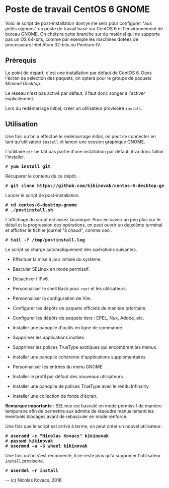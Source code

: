 Poste de travail CentOS 6 GNOME
===============================

Voici le script de post-installation dont je me sers pour configurer "aux
petits oignons" un poste de travail basé sur CentOS 6 et l'environnement de
bureau GNOME. On choisira cette branche sur du matériel qui ne supporte pas un
OS 64-bits, comme par exemple les machines dotées de processeurs Intel Atom
32-bits ou Pentium-IV. 

Prérequis
---------

Le point de départ, c'est une installation par défaut de CentOS 6. Dans l'écran
de sélection des paquets, on optera pour le groupe de paquets *Minimal
Desktop*.

Le réseau n'est pas activé par défaut, il faut donc songer à l'activer
explicitement.

Lors du redémarrage initial, créer un utilisateur provisoire `install`.

Utilisation
-----------

Une fois qu'on a effectué le redémarrage initial, on peut se connecter en tant
qu'utilisateur `install` et lancer une session graphique GNOME.

L'utilitaire `git` ne fait pas partie d'une installation par défaut, il va donc
falloir l'installer. 

<pre>
# <strong>yum install git</strong>
</pre>

Récupérer le contenu de ce dépôt.

<pre>
# <strong>git clone https://github.com/kikinovak/centos-6-desktop-gnome</strong>
</pre>

Lancer le script de post-installation.

<pre>
# <strong>cd centos-6-desktop-gnome</strong>
# <strong>./postinstall.sh</strong>
</pre>

L'affichage du script est assez laconique. Pour en savoir un peu plus sur le
détail et la progression des opérations, on peut ouvrir un deuxième terminal et
afficher le fichier journal "à chaud", comme ceci.

<pre>
# <strong>tail -f /tmp/postinstall.log</strong>
</pre>

Le script se charge automatiquement des opérations suivantes.

  * Effectuer la mise à jour initiale du système.

  * Basculer SELinux en mode permissif.

  * Désactiver l'IPv6.

  * Personnaliser le shell Bash pour `root` et les utilisateurs.

  * Personnaliser la configuration de Vim.

  * Configurer les dépôts de paquets officiels de manière prioritaire.

  * Configurer les dépôts de paquets tiers : EPEL, Nux, Adobe, etc.

  * Installer une panoplie d'outils en ligne de commande.

  * Supprimer les applications inutiles.

  * Supprimer les polices TrueType exotiques qui encombrent les menus.

  * Installer une panoplie cohérente d'applications supplémentaires

  * Personnaliser les entrées du menu GNOME

  * Installer le profil par défaut des nouveaux utilisateurs.

  * Installer une panoplie de polices TrueType avec le rendu Infinality.

  * Installer une collection de fonds d'écran.

**Remarque importante** : SELinux est basculé en mode permissif de manière
temporaire afin de permettre aux admins de résoudre manuellement les éventuels
blocages avant de rebasculer en mode renforcé. 

Une fois que le script est arrivé à terme, on peut créer un nouvel utilisateur.

<pre>
# <strong>useradd -c "Nicolas Kovacs" kikinovak</strong>
# <strong>passwd kikinovak</strong>
# <strong>usermod -a -G wheel kikinovak</strong>
</pre>

Une fois qu'on s'est reconnecté, il ne reste plus qu'à supprimer l'utilisateur
`install` provisoire.

<pre>
# <strong>userdel -r install</strong>
</pre>

-- (c) Nicolas Kovacs, 2018
